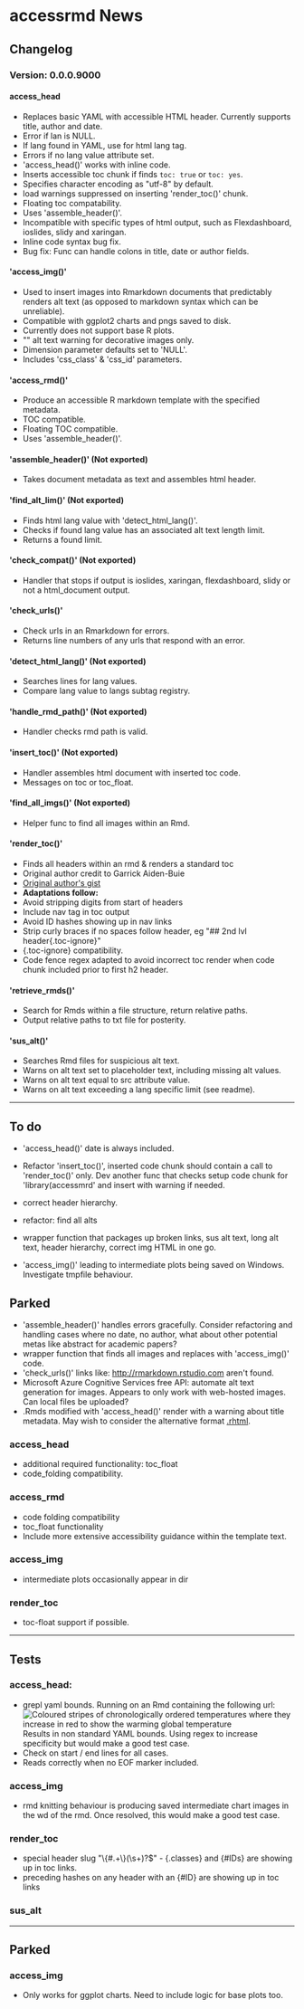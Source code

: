 # accessrmd News

## Changelog

### Version: 0.0.0.9000

#### access_head

* Replaces basic YAML with accessible HTML header. Currently supports title, 
author and date.
* Error if lan is NULL.
* If lang found in YAML, use for html lang tag.
* Errors if no lang value attribute set.
* 'access_head()' works with inline code.
* Inserts accessible toc chunk if finds `toc: true` or `toc: yes`.
* Specifies character encoding as "utf-8" by default.
* load warnings suppressed on inserting 'render_toc()' chunk.
* Floating toc compatability.
* Uses 'assemble_header()'.
* Incompatible with specific types of html output, such as Flexdashboard,
ioslides, slidy and xaringan.
* Inline code syntax bug fix.
* Bug fix: Func can handle colons in title, date or author fields.

#### 'access_img()'

* Used to insert images into Rmarkdown documents that predictably renders alt
text (as opposed to markdown syntax which can be unreliable).
* Compatible with ggplot2 charts and pngs saved to disk.
* Currently does not support base R plots.
* "" alt text warning for decorative images only.
* Dimension parameter defaults set to 'NULL'.
* Includes 'css_class' & 'css_id' parameters.

#### 'access_rmd()'

* Produce an accessible R markdown template with the specified metadata.
* TOC compatible.
* Floating TOC compatible.
* Uses 'assemble_header()'.

#### 'assemble_header()' (Not exported)

* Takes document metadata as text and assembles html header.

#### 'find_alt_lim()' (Not exported)

* Finds html lang value with 'detect_html_lang()'.
* Checks if found lang value has an associated alt text length limit.
* Returns a found limit.

#### 'check_compat()' (Not exported)

* Handler that stops if output is ioslides, xaringan, flexdashboard, slidy or 
not a html_document output.

#### 'check_urls()'

* Check urls in an Rmarkdown for errors.
* Returns line numbers of any urls that respond with an error.

#### 'detect_html_lang()' (Not exported)

* Searches lines for lang values.
* Compare lang value to langs subtag registry.

#### 'handle_rmd_path()' (Not exported)

* Handler checks rmd path is valid.

#### 'insert_toc()' (Not exported)

* Handler assembles html document with inserted toc code.
* Messages on toc or toc_float.

#### 'find_all_imgs()' (Not exported)

* Helper func to find all images within an Rmd.

#### 'render_toc()'

* Finds all headers within an rmd & renders a standard toc
* Original author credit to Garrick Aiden-Buie
* [Original author's gist](https://gist.github.com/gadenbuie/c83e078bf8c81b035e32c3fc0cf04ee8)
* **Adaptations follow:**
* Avoid stripping digits from start of headers
* Include nav tag in toc output
* Avoid ID hashes showing up in nav links
* Strip curly braces if no spaces follow header, eg "## 2nd lvl header{.toc-ignore}"
* \{.toc-ignore\} compatibility.
* Code fence regex adapted to avoid incorrect toc render when code chunk included prior to first h2 header.

#### 'retrieve_rmds()'

* Search for Rmds within a file structure, return relative paths.
* Output relative paths to txt file for posterity.

#### 'sus_alt()'

* Searches Rmd files for suspicious alt text.
* Warns on alt text set to placeholder text, including missing alt values.
* Warns on alt text equal to src attribute value.
* Warns on alt text exceeding a lang specific limit (see readme).

***

## To do

* 'access_head()' date is always included.


* Refactor 'insert_toc()', inserted code chunk should contain a call to 
'render_toc()' only. Dev another func that checks setup code chunk for
'library(accessmrd' and insert with warning if needed.
* correct header hierarchy.
* refactor: find all alts
* wrapper function that packages up broken links, sus alt text, long alt text,
header hierarchy, correct img HTML in one go.
* 'access_img()' leading to intermediate plots being saved on Windows.
Investigate tmpfile behaviour.

## Parked

* 'assemble_header()' handles errors gracefully. Consider refactoring and
handling cases where no date, no author, what about other potential metas like
abstract for academic papers?
* wrapper function that finds all images and replaces with 'access_img()' code.
* 'check_urls()' links like: <http://rmarkdown.rstudio.com> aren't found.
* Microsoft Azure Cognitive Services free API: automate alt text generation for
images. Appears to only work with web-hosted images. Can local files be
uploaded?
* .Rmds modified with 'access_head()' render with a warning about title
metadata. May wish to consider the alternative format [.rhtml](https://bookdown.org/yihui/rmarkdown-cookbook/html-hardcore.html).

### access_head

* additional required functionality: toc_float
* code_folding compatibility.

### access_rmd

* code folding compatibility
* toc_float functionality
* Include more extensive accessibility guidance within the template text.

### access_img

* intermediate plots occasionally appear in dir

### render_toc

* toc-float support if possible.

***

## Tests

### access_head:

* grepl yaml bounds. Running on an Rmd containing the following url:
![Coloured stripes of chronologically ordered temperatures where they increase in red to show the warming global temperature](../images/_stripes_GLOBE---1850-2020-MO.png)
Results in non standard YAML bounds. Using regex to increase specificity but would make a good test case.
* Check on start / end lines for all cases.
* Reads correctly when no EOF marker included.

### access_img

* rmd knitting behaviour is producing saved intermediate chart images in the wd of the rmd. Once resolved, this would make a good test case.

### render_toc

* special header slug "\\{#.+\\}(\\s+)?$" - {.classes} and {#IDs} are showing
up in toc links.
* preceding hashes on any header with an {#ID} are showing up in toc links

### sus_alt

***

## Parked

### access_img

* Only works for ggplot charts. Need to include logic for base plots too.
